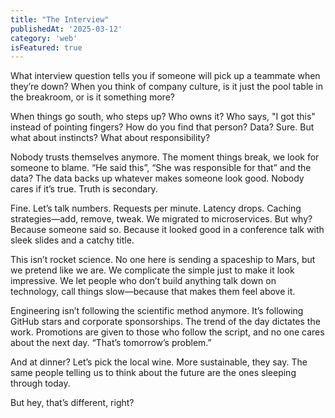 ```yaml
---
title: "The Interview"
publishedAt: '2025-03-12'
category: 'web'
isFeatured: true
---
```


What interview question tells you if someone will pick up a teammate when they’re down? When you think of company culture, is it just the pool table in the breakroom, or is it something more?

When things go south, who steps up? Who owns it? Who says, "I got this" instead of pointing fingers? How do you find that person? Data? Sure. But what about instincts? What about responsibility?

Nobody trusts themselves anymore. The moment things break, we look for someone to blame. “He said this”, “She was responsible for that” and the data? The data backs up whatever makes someone look good. Nobody cares if it’s true. Truth is secondary.

Fine. Let’s talk numbers. Requests per minute. Latency drops. Caching strategies—add, remove, tweak. We migrated to microservices. But why? Because someone said so. Because it looked good in a conference talk with sleek slides and a catchy title.

This isn’t rocket science. No one here is sending a spaceship to Mars, but we pretend like we are. We complicate the simple just to make it look impressive. We let people who don’t build anything talk down on technology, call things slow—because that makes them feel above it.

Engineering isn’t following the scientific method anymore. It’s following GitHub stars and corporate sponsorships. The trend of the day dictates the work. Promotions are given to those who follow the script, and no one cares about the next day. “That’s tomorrow’s problem.”

And at dinner? Let’s pick the local wine. More sustainable, they say. The same people telling us to think about the future are the ones sleeping through today.

But hey, that’s different, right?